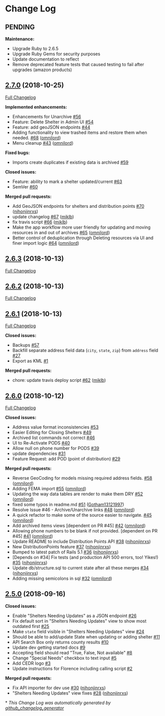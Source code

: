 # Change Log

## PENDING

**Maintenance:**

- Upgrade Ruby to 2.6.5
- Upgrade Ruby Gems for security purposes
- Update documentation to reflect
- Remove deprecated feature tests that caused testing to fail after upgrades (amazon products)

## [2.7.0](https://github.com/hurricane-response/florence-api/tree/2.7.0) (2018-10-25)

[Full Changelog](https://github.com/hurricane-response/florence-api/compare/2.6.3...2.7.0)

**Implemented enhancements:**

- Enhancements for Unarchive [\#56](https://github.com/hurricane-response/florence-api/issues/56)
- Feature: Delete Shelter in Admin UI [\#54](https://github.com/hurricane-response/florence-api/issues/54)
- Feature: add geoJSON endpoints [\#44](https://github.com/hurricane-response/florence-api/issues/44)
- Adding functionality to view trashed items and restore them when needed. [\#68](https://github.com/hurricane-response/florence-api/pull/68) ([omnilord](https://github.com/omnilord))
- Menu cleanup [\#43](https://github.com/hurricane-response/florence-api/pull/43) ([omnilord](https://github.com/omnilord))

**Fixed bugs:**

- Imports create duplicates if existing data is archived [\#59](https://github.com/hurricane-response/florence-api/issues/59)

**Closed issues:**

- Feature: ability to mark a shelter updated/current [\#63](https://github.com/hurricane-response/florence-api/issues/63)
- SemVer [\#60](https://github.com/hurricane-response/florence-api/issues/60)

**Merged pull requests:**

- Add GeoJSON endpoints for shelters and distribution points [\#70](https://github.com/hurricane-response/florence-api/pull/70) ([nihonjinrxs](https://github.com/nihonjinrxs))
- update changelog [\#67](https://github.com/hurricane-response/florence-api/pull/67) ([miklb](https://github.com/miklb))
- fix travis script [\#66](https://github.com/hurricane-response/florence-api/pull/66) ([miklb](https://github.com/miklb))
- Make the app workflow more user friendly for updating and moving resources in and out of archives [\#65](https://github.com/hurricane-response/florence-api/pull/65) ([omnilord](https://github.com/omnilord))
- Better control of deduplication through Deleting resources via UI and finer import logic [\#64](https://github.com/hurricane-response/florence-api/pull/64) ([omnilord](https://github.com/omnilord))

## [2.6.3](https://github.com/hurricane-response/florence-api/tree/2.6.3) (2018-10-13)
[Full Changelog](https://github.com/hurricane-response/florence-api/compare/2.6.2...2.6.3)

## [2.6.2](https://github.com/hurricane-response/florence-api/tree/2.6.2) (2018-10-13)
[Full Changelog](https://github.com/hurricane-response/florence-api/compare/2.6.1...2.6.2)

## [2.6.1](https://github.com/hurricane-response/florence-api/tree/2.6.1) (2018-10-13)
[Full Changelog](https://github.com/hurricane-response/florence-api/compare/2.6.0...2.6.1)

**Closed issues:**

- Backups [\#57](https://github.com/hurricane-response/florence-api/issues/57)
- Backfill separate address field data \(`city`, `state`, `zip`\) from `address` field [\#27](https://github.com/hurricane-response/florence-api/issues/27)
- Export as KML [\#1](https://github.com/hurricane-response/florence-api/issues/1)

**Merged pull requests:**

- chore: update travis deploy script [\#62](https://github.com/hurricane-response/florence-api/pull/62) ([miklb](https://github.com/miklb))

## [2.6.0](https://github.com/hurricane-response/florence-api/tree/2.6.0) (2018-10-12)
[Full Changelog](https://github.com/hurricane-response/florence-api/compare/2.5.0...2.6.0)

**Closed issues:**

- Address value format inconsistencies [\#53](https://github.com/hurricane-response/florence-api/issues/53)
- Easier Editing for Closing Shelters [\#49](https://github.com/hurricane-response/florence-api/issues/49)
- Archived list commands not correct [\#46](https://github.com/hurricane-response/florence-api/issues/46)
- UI to Re-Activate PODS [\#40](https://github.com/hurricane-response/florence-api/issues/40)
- Allow null on phone number for PODS [\#39](https://github.com/hurricane-response/florence-api/issues/39)
- update dependencies [\#31](https://github.com/hurricane-response/florence-api/issues/31)
- Feature Request: add POD \(point of distribution\) [\#29](https://github.com/hurricane-response/florence-api/issues/29)

**Merged pull requests:**

- Reverse GeoCoding for models missing required address fields. [\#58](https://github.com/hurricane-response/florence-api/pull/58) ([omnilord](https://github.com/omnilord))
- Adding FEMA import [\#55](https://github.com/hurricane-response/florence-api/pull/55) ([omnilord](https://github.com/omnilord))
- Updating the way data tables are render to make them DRY [\#52](https://github.com/hurricane-response/florence-api/pull/52) ([omnilord](https://github.com/omnilord))
- fixed some typos in readme.md [\#51](https://github.com/hurricane-response/florence-api/pull/51) ([Gotham13121997](https://github.com/Gotham13121997))
- Resolve Issue \#46 - Archive/Unarchive links [\#48](https://github.com/hurricane-response/florence-api/pull/48) ([omnilord](https://github.com/omnilord))
- A quick refactor to make some of the source easier to navigate. [\#45](https://github.com/hurricane-response/florence-api/pull/45) ([omnilord](https://github.com/omnilord))
- Add archived items views \[dependent on PR \#45\] [\#42](https://github.com/hurricane-response/florence-api/pull/42) ([omnilord](https://github.com/omnilord))
- Allowing phone numbers to be blank if not provided. \[dependent on PR \#45\] [\#41](https://github.com/hurricane-response/florence-api/pull/41) ([omnilord](https://github.com/omnilord))
- Update README to include Distribution Points API [\#38](https://github.com/hurricane-response/florence-api/pull/38) ([nihonjinrxs](https://github.com/nihonjinrxs))
- New DistributionPoints feature [\#37](https://github.com/hurricane-response/florence-api/pull/37) ([nihonjinrxs](https://github.com/nihonjinrxs))
- Bumped to latest patch of Rails 5.1 [\#36](https://github.com/hurricane-response/florence-api/pull/36) ([nihonjinrxs](https://github.com/nihonjinrxs))
- \[Depends on \#34\] Fix tests \(and production API 500 errors, too! Yikes!\) [\#35](https://github.com/hurricane-response/florence-api/pull/35) ([nihonjinrxs](https://github.com/nihonjinrxs))
- Update db/structure.sql to current state after all these merges [\#34](https://github.com/hurricane-response/florence-api/pull/34) ([nihonjinrxs](https://github.com/nihonjinrxs))
- Adding missing semicolons in sql [\#32](https://github.com/hurricane-response/florence-api/pull/32) ([omnilord](https://github.com/omnilord))

## [2.5.0](https://github.com/hurricane-response/florence-api/tree/2.5.0) (2018-09-16)
**Closed issues:**

- Enable "Shelters Needing Updates" as a JSON endpoint [\#26](https://github.com/hurricane-response/florence-api/issues/26)
- Fix default sort in "Shelters Needing Updates" view to show most outdated first [\#25](https://github.com/hurricane-response/florence-api/issues/25)
- Make `state` field visible in "Shelters Needing Updates" view [\#24](https://github.com/hurricane-response/florence-api/issues/24)
- Should be able to add/update State when updating or adding shelter [\#11](https://github.com/hurricane-response/florence-api/issues/11)
- API Search Box only returns county results [\#10](https://github.com/hurricane-response/florence-api/issues/10)
- Update dev getting started docs [\#9](https://github.com/hurricane-response/florence-api/issues/9)
- Accepting field should read "True, False, Not available"  [\#8](https://github.com/hurricane-response/florence-api/issues/8)
- Change "Special Needs" checkbox to text input [\#5](https://github.com/hurricane-response/florence-api/issues/5)
- Add CEDR logo  [\#3](https://github.com/hurricane-response/florence-api/issues/3)
- Update instructions for Florence including calling script  [\#2](https://github.com/hurricane-response/florence-api/issues/2)

**Merged pull requests:**

- Fix API importer for dev use [\#30](https://github.com/hurricane-response/florence-api/pull/30) ([nihonjinrxs](https://github.com/nihonjinrxs))
- "Shelters Needing Updates" view fixes [\#28](https://github.com/hurricane-response/florence-api/pull/28) ([nihonjinrxs](https://github.com/nihonjinrxs))



\* *This Change Log was automatically generated by [github_changelog_generator](https://github.com/skywinder/Github-Changelog-Generator)*
